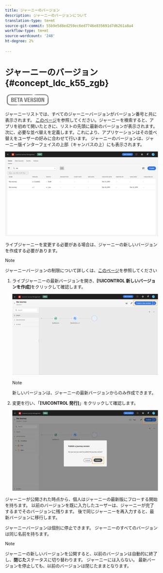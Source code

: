 ```yaml
---
title: ジャーニーのバージョン
description: ジャーニーのバージョンについて
translation-type: tm+mt
source-git-commit: 55b9e5d8ed259ec6ed7746e835691d7d6261a8a4
workflow-type: tm+mt
source-wordcount: '248'
ht-degree: 2%

---
```


# ジャーニーのバージョン{#concept_ldc_k55_zgb}

![](../assets/do-not-localize/badge.png)

ジャーニーリストでは、すべてのジャーニーバージョンがバージョン番号と共に表示されます。 [このページ](../building-journeys/using-the-journey-designer.md)を参照してください。ジャーニーを検索すると、アプリを初めて開いたときに、リストの先頭に最新のバージョンが表示されます。 次に、必要な並べ替えを定義します。これにより、アプリケーションはその並べ替えをユーザーの好みに合わせて行います。 ジャーニーのバージョンは、ジャーニー版インターフェイスの上部（キャンバスの上）にも表示されます。

![](../assets/journeyversions1.png)

ライブジャーニーを変更する必要がある場合は、ジャーニーの新しいバージョンを作成する必要があります。

>[!NOTE]
>
>ジャーニーバージョンの制限について詳しくは、[このページ](../building-journeys/limitations.md#journey-versions-limitations)を参照してください

1. ライブジャーニーの最新バージョンを開き、**[!UICONTROL 新しいバージョンを作成]**&#x200B;をクリックして確認します。

   ![](../assets/journeyversions2.png)

   >[!NOTE]
   >
   >新しいバージョンは、ジャーニーの最新バージョンからのみ作成できます。

1. 変更を行い、「**[!UICONTROL 発行]**」をクリックして確認します。

   ![](../assets/journeyversions3.png)

ジャーニーが公開された時点から、個人はジャーニーの最新版にフローする開始を持ちます。 以前のバージョンを既に入力したユーザーは、ジャーニーが完了するまでそのバージョンに残ります。 後で同じジャーニーを再入力すると、最新バージョンに移行します。

ジャーニーバージョンは個別に停止できます。 ジャーニーのすべてのバージョンは同じ名前を持ちます。

>[!NOTE]
>
>ジャーニーの新しいバージョンを公開すると、以前のバージョンは自動的に終了し、**閉じた**&#x200B;ステータスに切り替わります。 ジャーニーには入らない。 最新バージョンを停止しても、以前のバージョンは閉じたままとなります。
